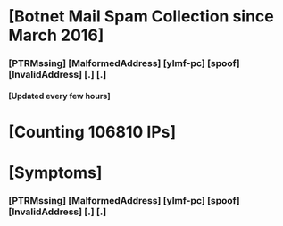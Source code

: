 # [Botnet Mail Spam Collection since March 2016]
### [PTRMssing] [MalformedAddress] [ylmf-pc] [spoof] [InvalidAddress] [.] [.]
#### [Updated every few hours]

# [Counting 106810 IPs]

# [Symptoms] 
###   [PTRMssing] [MalformedAddress] [ylmf-pc] [spoof] [InvalidAddress] [.] [.]
